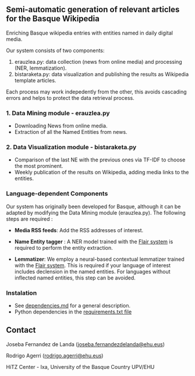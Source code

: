 ## Semi-automatic generation of relevant articles for the Basque Wikipedia


Enriching Basque wikipedia entries with entities named in daily digital media.

Our system consists of two components:

1. erauzlea.py: data collection (news from online media) and processing (NER, lemmatization).
2. bistaraketa.py: data visualization and publishing the results as Wikipedia template articles.

Each process may work indepedently from the other, this avoids cascading errors and helps to protect the data retrieval process.

### 1. Data Mining module - erauzlea.py

+ Downloading News from online media.
+ Extraction of all the Named Entities from news. 

### 2. Data Visualization module - bistaraketa.py

+ Comparison of the last NE with the previous ones via TF-IDF to choose the most prominent.
+ Weekly publication of the results on Wikipedia, adding media links to the entities.

### Language-dependent Components

Our system has originally been developed for Basque, although it can be adapted by modifying the Data Mining module (erauzlea.py). The following steps are required :  

+ **Media RSS feeds**: Add the RSS addresses of interest.

+ **Name Entity tagger** : A NER model trained with the [Flair system](https://github.com/flairNLP/flair) is required to perform the entity extraction.
+ **Lemmatizer**: We employ a neural-based contextual lemmatizer trained with the [Flair system](https://github.com/flairNLP/flair). This is required if your language of interest includes declension in the named entities. For languages without inflected named entities, this step can be avoided.

### Instalation

+ See [dependencies.md](https://github.com/joseba-fdl/Basque_wikipedia_enrich/edit/main/dependencies.md) for a general description.
+ Python dependencies in the [requirements.txt file](https://github.com/joseba-fdl/Basque_wikipedia_enrich/edit/main/requirements.txt)

## Contact

Joseba Fernandez de Landa (joseba.fernandezdelanda@ehu.eus)

Rodrigo Agerri (rodrigo.agerri@ehu.eus)

HiTZ Center - Ixa, University of the Basque Country UPV/EHU
